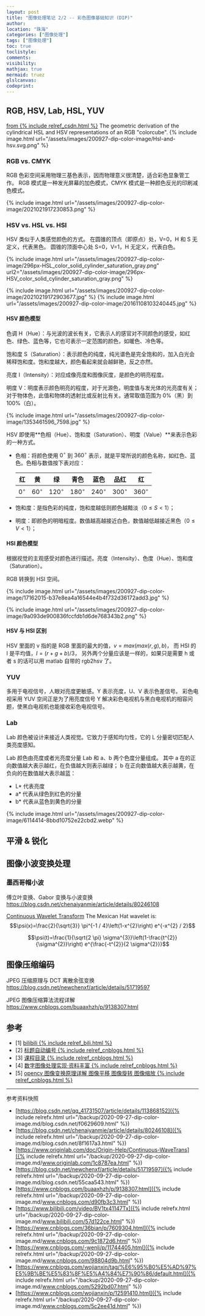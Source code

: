 ```yaml
---
layout: post
title: "图像处理笔记 2/2 -- 彩色图像基础知识 (DIP)"
author:
location: "珠海"
categories: ["图像处理"]
tags: ["图像处理"]
toc: true
toclistyle:
comments:
visibility:
mathjax: true
mermaid: truez
glslcanvas:
codeprint:
---
```



## RGB, HSV, Lab, HSL, YUV

[from {% include relref_csdn.html %}](https://blog.csdn.net/qq_41731507/article/details/113868152)
The geometric derivation of the cylindrical HSL and HSV representations of an RGB "colorcube".
{% include image.html url="/assets/images/200927-dip-color-image/Hsl-and-hsv.svg.png" %}


### RGB vs. CMYK

RGB 色彩空间采用物理三基色表示，因而物理意义很清楚，适合彩色显象管工作。
RGB 模式是一种发光屏幕的加色模式，CMYK 模式是一种颜色反光的印刷减色模式。

{% include image.html url="/assets/images/200927-dip-color-image/2021021917230853.png" %}


### HSV vs. HSL vs. HSI

HSV 类似于人类感觉颜色的方式。
在圆锥的顶点（即原点）处，V=0，H 和 S 无定义，代表黑色。
圆锥的顶面中心处 S=0，V=1，H 无定义，代表白色。

{% include image.html url="/assets/images/200927-dip-color-image/296px-HSL_color_solid_cylinder_saturation_gray.png"
url2="/assets/images/200927-dip-color-image/296px-HSV_color_solid_cylinder_saturation_gray.png" %}

{% include image.html url="/assets/images/200927-dip-color-image/20210219172903677.jpg" %}
{% include image.html url="/assets/images/200927-dip-color-image/20161108103240445.jpg" %}

#### HSV 颜色模型

色调 H（Hue）：与光波的波长有关，它表示人的感官对不同颜色的感受，如红色、绿色、蓝色等，它也可表示一定范围的颜色，如暖色、冷色等。

饱和度 S（Saturation）：表示颜色的纯度，纯光谱色是完全饱和的，加入白光会稀释饱和度。饱和度越大，颜色看起来就会越鲜艳，反之亦然。

亮度 I（Intensity）：对应成像亮度和图像灰度，是颜色的明亮程度。

明度 V：明度表示颜色明亮的程度，对于光源色，明度值与发光体的光亮度有关；对于物体色，此值和物体的透射比或反射比有关。通常取值范围为 0%（黑）到 100%（白）。

{% include image.html url="/assets/images/200927-dip-color-image/1353461596_7598.jpg" %}

$\text{HSV}$ 即使用**色相（Hue）、饱和度（Saturation）、明度（Value）**来表示色彩的一种方式。

- 色相：将颜色使用 $0^{\circ}$ 到 $360^{\circ}$ 表示，就是平常所说的颜色名称，如红色、蓝色。色相与数值按下表对应：

    | 红          | 黄           | 绿            | 青色          | 蓝色          | 品红          | 红            |
    | ----------- | ------------ | ------------- | ------------- | ------------- | ------------- | ------------- |
    | $0^{\circ}$ | $60^{\circ}$ | $120^{\circ}$ | $180^{\circ}$ | $240^{\circ}$ | $300^{\circ}$ | $360^{\circ}$ |

- 饱和度：是指色彩的纯度，饱和度越低则颜色越黯淡（$0\leq S < 1$）；
- 明度：即颜色的明暗程度。数值越高越接近白色，数值越低越接近黑色（$0\leq V < 1$）；

#### HSI 颜色模型

根据视觉的主观感受对颜色进行描述。亮度（Intensity）、色度（Hue）、饱和度（Saturation）。

RGB 转换到 HSI 空间。

{% include image.html url="/assets/images/200927-dip-color-image/17162015-b37e8ea4a16544e4b4f732d36172add3.jpg" %}

{% include image.html url="/assets/images/200927-dip-color-image/9a093de900836fccfdb1d6de768343b2.png" %}

#### HSV 与 HSI 区别

HSV 里面的 v 指的是 RGB 里面的最大的值，$v = max(max(r,g),b)$，
而 HSI 的 I 是平均值，$I=(r+g+b) / 3$，
另外两个分量应该是一样的，如果只是需要 h 或者 s 的话可以用 matlab 自带的 rgb2hsv 了。


### YUV

多用于电视信号，人眼对亮度更敏感。Y 表示亮度，U、V 表示色差信号。
彩色电视采用 YUV 空间正是为了用亮度信号 Y 解决彩色电视机与黑白电视机的相容问题，使黑白电视机也能接收彩色电视信号。


### Lab

Lab 颜色被设计来接近人类视觉。它致力于感知均匀性，它的 L 分量密切匹配人类亮度感知。

Lab 颜色由亮度或者光亮度分量 Lab 和 a、b 两个色度分量组成。
其中 a 在的正向数值越大表示越红，在负值越大则表示越绿；
b 在正向数值越大表示越黄，在负向的在数值越大表示越蓝：
- L\* 代表亮度
- a\* 代表从绿色到红色的分量
- b\* 代表从蓝色到黄色的分量

{% include image.html url="/assets/images/200927-dip-color-image/6114414-8bbd10752e22cbd2.webp" %}


## 平滑 & 锐化


## 图像小波变换处理


### 墨西哥帽小波

傅立叶变换、Gabor 变换与小波变换 <https://blog.csdn.net/chenaiyanmie/article/details/80246108>

[Continuous Wavelet Transform](https://www.originlab.com/doc/Origin-Help/Continuous-WaveTrans)
The Mexican Hat wavelet is:
$$\psi(x)=\frac{2}{\sqrt{3}} \pi^{-1 / 4}\left(1-x^{2}\right) e^{-x^{2} / 2}$$

$$\psi(t)=\frac{1}{\sqrt{2 \pi} \sigma^{3}}\left(1-\frac{t^{2}}{\sigma^{2}}\right) e^{\frac{-t^{2}}{2 \sigma^{2}}}$$


## 图像压缩编码

JPEG 压缩原理与 DCT 离散余弦变换 <https://blog.csdn.net/newchenxf/article/details/51719597>

JPEG 图像压缩算法流程详解 <https://www.cnblogs.com/buaaxhzh/p/9138307.html>


## 参考

- [1] [bilibili {% include relref_bili.html %}](https://www.bilibili.com/video/BV1tx41147Tx)
- [2] [标题自动编号 {% include relref_cnblogs.html %}](https://www.cnblogs.com/36bian/p/7609304.html)
- [3] [课程目录 {% include relref_cnblogs.html %}](https://www.cnblogs.com/-wenli/p/11744405.html)
- [4] [数字图像处理实现·资料丰富 {% include relref_cnblogs.html %}](https://www.cnblogs.com/wojianxin/tag/%E6%95%B0%E5%AD%97%E5%9B%BE%E5%83%8F%E5%A4%84%E7%90%86/default.html)
- [5] [opencv 图像变换原理详解 图像平移 图像旋转 图像缩放 {% include relref_cnblogs.html %}](https://www.cnblogs.com/wojianxin/p/12591410.html)



<hr class='reviewline'/>
<p class='reviewtip'><script type='text/javascript' src='{% include relref.html url="/assets/reviewjs/blogs/2020-09-27-dip-color-image.md.js" %}'></script></p>
<font class='ref_snapshot'>参考资料快照</font>

- [https://blog.csdn.net/qq_41731507/article/details/113868152]({% include relrefx.html url="/backup/2020-09-27-dip-color-image.md/blog.csdn.net/f0629609.html" %})
- [https://blog.csdn.net/chenaiyanmie/article/details/80246108]({% include relrefx.html url="/backup/2020-09-27-dip-color-image.md/blog.csdn.net/8f1617a3.html" %})
- [https://www.originlab.com/doc/Origin-Help/Continuous-WaveTrans]({% include relrefx.html url="/backup/2020-09-27-dip-color-image.md/www.originlab.com/1c8787ea.html" %})
- [https://blog.csdn.net/newchenxf/article/details/51719597]({% include relrefx.html url="/backup/2020-09-27-dip-color-image.md/blog.csdn.net/55caa543.html" %})
- [https://www.cnblogs.com/buaaxhzh/p/9138307.html]({% include relrefx.html url="/backup/2020-09-27-dip-color-image.md/www.cnblogs.com/d90fb3c3.html" %})
- [https://www.bilibili.com/video/BV1tx41147Tx]({% include relrefx.html url="/backup/2020-09-27-dip-color-image.md/www.bilibili.com/57d122ce.html" %})
- [https://www.cnblogs.com/36bian/p/7609304.html]({% include relrefx.html url="/backup/2020-09-27-dip-color-image.md/www.cnblogs.com/9c1872d6.html" %})
- [https://www.cnblogs.com/-wenli/p/11744405.html]({% include relrefx.html url="/backup/2020-09-27-dip-color-image.md/www.cnblogs.com/98804d9b.html" %})
- [https://www.cnblogs.com/wojianxin/tag/%E6%95%B0%E5%AD%97%E5%9B%BE%E5%83%8F%E5%A4%84%E7%90%86/default.html]({% include relrefx.html url="/backup/2020-09-27-dip-color-image.md/www.cnblogs.com/5292bd07.html" %})
- [https://www.cnblogs.com/wojianxin/p/12591410.html]({% include relrefx.html url="/backup/2020-09-27-dip-color-image.md/www.cnblogs.com/5c2ee41d.html" %})
